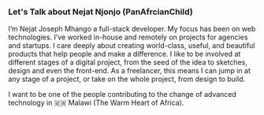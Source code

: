 ### Let's Talk about Nejat Njonjo (PanAfrcianChild)

I’m Nejat Joseph Mhango a full-stack developer.   My focus has been on web technologies. I’ve worked in-house and remotely on projects for agencies and startups. I care deeply about creating world-class, useful, and beautiful products that help people and make a difference. I like to be involved at different stages of a digital project, from the seed of the idea to sketches, design and even the front-end. As a freelancer, this means I can jump in at any stage of a project, or take on the whole project, from design to build.

I want to be one of the people contributing to the change of advanced technology in :malawi: Malawi (The Warm Heart of Africa).
